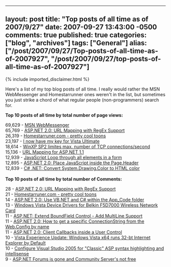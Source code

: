   ---
  layout: post
  title: "Top posts of all time as of 2007/9/27"
  date: 2007-09-27 13:43:00 -0500
  comments: true
  published: true
  categories: ["blog", "archives"]
  tags: ["General"]
  alias: ["/post/2007/09/27/Top-posts-of-all-time-as-of-2007927", "/post/2007/09/27/top-posts-of-all-time-as-of-2007927"]
  ---
<!-- more -->
{% include imported_disclaimer.html %}
<P>Here's a list of my top blog posts of all time. I really would rather the MSN WebMessenger and Homestarrunner ones weren't in the list, but sometimes you just strike a chord of what regular people (non-programmers)&nbsp;search for.</P>
<P><STRONG>Top 10 posts of all time by total number of page views:</STRONG></P>
<P>69,629 - <A href="/Blog/Post.aspx?PostID=762">MSN WebMessenger</A><BR>65,769 - <A href="/Blog/Post.aspx?PostID=1252">ASP.NET 2.0: URL Mapping with RegEx Support</A><BR>26,319 - <A href="/Blog/Post.aspx?PostID=173">Homestarruner.com - pretty cool toons</A><BR>23,197 - <A href="/Blog/Post.aspx?PostID=1336">I now have my key for Vista Ultimate</A><BR>18,614 - <A href="/Blog/Post.aspx?PostID=159">WinXP SP2 limites max. number of TCP connections/second</A><BR>15,136 - <A href="/Blog/Post.aspx?PostID=717">URL Mapping for ASP.NET 1.1</A><BR>12,939 - <A href="/Blog/Post.aspx?PostID=1303">JavaScript Loop through all elements in a form</A><BR>12,895 - <A href="/Blog/Post.aspx?PostID=1304">ASP.NET 2.0: Place JavaScript inside the Page.Header</A><BR>12,839 - <A href="/Blog/Post.aspx?PostID=1309">C# .NET: Convert System.Drawing.Color to HTML color</A><BR><BR><STRONG>Top 10 posts of all time by total number of Comments:</STRONG></P>
<P>28 - <A href="/Blog/Post.aspx?PostID=762">ASP.NET 2.0: URL Mapping with RegEx Support</A><BR>21 - <A href="/Blog/Post.aspx?PostID=173">Homestarruner.com - pretty cool toons</A><BR>14 - <A href="/Blog/Post.aspx?PostID=1287">ASP.NET 2.0: Use VB.NET and C# within the App_Code folder</A><BR>13 - <A href="/Blog/Post.aspx?PostID=1365">Windows Vista Device Drivers for Belkin F5D7000 Wireless Network Card</A><BR>11 - <A href="/Blog/Post.aspx?PostID=1325">ASP.NET: Extend BoundField Control - Add MultiLine Support</A><BR>11 - <A href="/Blog/Post.aspx?PostID=1252">ASP.NET 2.0: How to get a specific ConnectionString from the Web.Config by name</A><BR>11 - <A href="/Blog/Post.aspx?PostID=784">ASP.NET 2.0: Client Callbacks inside a User Control</A><BR>10 - <A href="/Blog/Post.aspx?PostID=1341">Vista Experience Update: Windows Vista x64 runs 32-bt Internet Explorer by Default</A><BR>10 - <A href="/Blog/Post.aspx?PostID=757">Configure Visual Studio 2005 for "Classic" ASP syntax highlighting and intellisense</A><BR>9 - <A href="/Blog/Post.aspx?PostID=1400">ASP.NET Forums is gone and Community Server's not free</A><BR></P>
